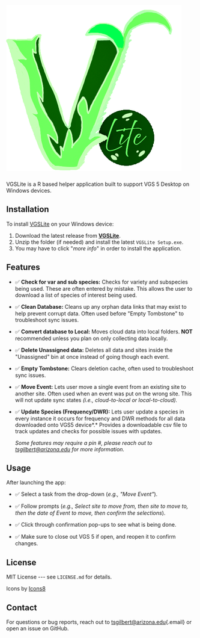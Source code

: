 # ![VGSLite](www/assets/VGSLite2.png)

VGSLite is a R based helper application built to support VGS 5 Desktop on Windows devices.

## Installation

To install [VGSLite](https://github.com/tgilbert14/VGSLite) on your Windows device:

1.  Download the latest release from [**VGSLite**](https://github.com/tgilbert14/VGSLite/releases).
2.  Unzip the folder (if needed) and install the latest `VGSLite Setup.exe`.
3.  You may have to click "*more info*" in order to install the application.

## Features

-   ✅ **Check for var and sub species:** Checks for variety and subspecies being used. These are often entered by mistake. This allows the user to download a list of species of interest being used.

-   ✅ **Clean Database:** Cleans up any orphan data links that may exist to help prevent corrupt data. Often used before "Empty Tombstone" to troubleshoot sync issues.

-   ✅ **Convert database to Local:** Moves cloud data into local folders. **NOT** recommended unless you plan on only collecting data locally.

-   ✅ **Delete Unassigned data:** Deletes all data and sites inside the "Unassigned" bin at once instead of going though each event.

-   ✅ **Empty Tombstone:** Clears deletion cache, often used to troubleshoot sync issues.

-   ✅ **Move Event:** Lets user move a single event from an existing site to another site. Often used when an event was put on the wrong site. This will not update sync states *(i.e., cloud-to-local or local-to-cloud).*

-   ✅ **Update Species (Frequency/DWR):** Lets user update a species in every instance it occurs for frequency and DWR methods for all data downloaded onto VGS5 device*.* Provides a downloadable csv file to track updates and checks for possible issues with updates.

    <div>

    *Some features may require a pin #, please reach out to [tsgilbert\@arizona.edu](mailto:tsgilbert@arizona.edu) for more information.*

    </div>

## Usage

After launching the app:

-   ✅ Select a task from the drop-down (*e.g., "Move Event"*).

-   ✅ Follow prompts (*e.g., Select site to move from, then site to move to, then the date of Event to move, then confirm the selections*).

-   ✅ Click through confirmation pop-ups to see what is being done.

-   ✅ Make sure to close out VGS 5 if open, and reopen it to confirm changes.

## License

MIT License --- see `LICENSE.md` for details.

Icons by [Icons8](https://icons8.com/)

## Contact

For questions or bug reports, reach out to [tsgilbert\@arizona.edu](mailto:tsgilbert@arizona.edu){.email} or open an issue on GitHub.

